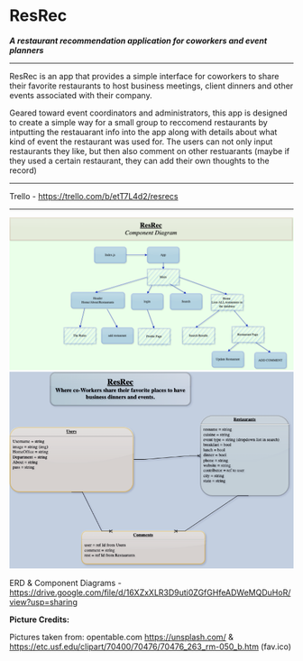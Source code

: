 # ResRec

**_A restaurant recommendation application for coworkers and event planners_**

---

ResRec is an app that provides a simple interface for coworkers to share their favorite restaurants to host business meetings, client dinners and other events associated with their company.

Geared toward event coordinators and administrators, this app is designed to create a simple way for a small group to reccomend restaurants by intputting the restauarant info into the app along with details about what kind of event the restaurant was used for. The users can not only input restaurants they like, but then also comment on other restuarants (maybe if they used a certain restaurant, they can add their own thoughts to the record)

---

Trello - https://trello.com/b/etT7L4d2/resrecs

---

<div>
  <img alt="RAWG" src="ResRec Diagrams-Components.drawio.png" />
</div>
<div>
  <img alt="RAWG" src="ResRec Diagrams-ERD.drawio.png" />
</div>

ERD & Component Diagrams - https://drive.google.com/file/d/16XZxXLR3D9uti0ZGfGHfeADWeMQDuHoR/view?usp=sharing

**Picture Credits:**

Pictures taken from:
opentable.com
https://unsplash.com/
& https://etc.usf.edu/clipart/70400/70476/70476_263_rm-050_b.htm (fav.ico)
